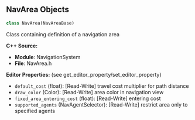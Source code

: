 ## NavArea Objects

```python
class NavArea(NavAreaBase)
```

Class containing definition of a navigation area

**C++ Source:**

- **Module**: NavigationSystem
- **File**: NavArea.h

**Editor Properties:** (see get_editor_property/set_editor_property)

- ``default_cost`` (float):  [Read-Write] travel cost multiplier for path distance
- ``draw_color`` (Color):  [Read-Write] area color in navigation view
- ``fixed_area_entering_cost`` (float):  [Read-Write] entering cost
- ``supported_agents`` (NavAgentSelector):  [Read-Write] restrict area only to specified agents

<a id="unreal.NavAreaDefinition"></a>